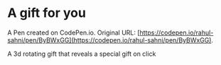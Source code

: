 # A gift for you

A Pen created on CodePen.io. Original URL: [https://codepen.io/rahul-sahni/pen/ByBWxGG](https://codepen.io/rahul-sahni/pen/ByBWxGG).

A 3d rotating gift that reveals a special gift on click
